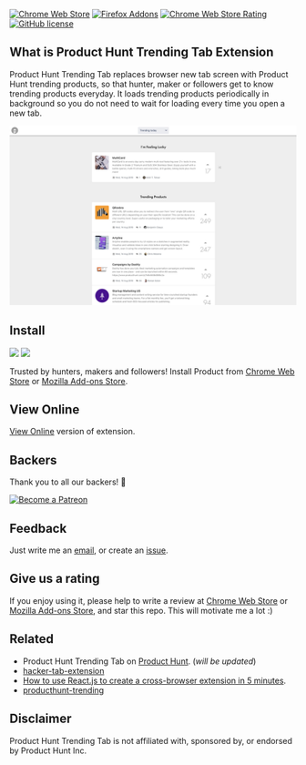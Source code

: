 [![Chrome Web Store](https://img.shields.io/chrome-web-store/v/ibomigipadcieapbemkegkmadbbanbgm.svg?colorB=%234FC828&style=flat)](https://chrome.google.com/webstore/detail/kfdccmmkggolbggggimdgbfgfgalgkjo)
[![Firefox Addons](https://img.shields.io/amo/v/hacker-tab.svg?color=234FC828)](https://addons.mozilla.org/firefox/addon/product-hunt-trending-tab/)
[![Chrome Web Store Rating](https://img.shields.io/chrome-web-store/stars/ibomigipadcieapbemkegkmadbbanbgm.svg?colorB=%234FC828&label=rating&style=flat)](https://chrome.google.com/webstore/detail/kfdccmmkggolbggggimdgbfgfgalgkjo/reviews)
[![GitHub license](https://img.shields.io/badge/license-MIT-blue.svg?style=flat)](https://github.com/omergulen/producthunt-trending-extension/LICENSE)


## What is Product Hunt Trending Tab Extension

Product Hunt Trending Tab replaces browser new tab screen with Product Hunt trending products, so that hunter, maker or followers get to know trending products everyday. It loads trending products periodically in background so you do not need to wait for loading every time you open a new tab.

![screenshot](./images/1280x800.jpg)

## Install

<a href="https://chrome.google.com/webstore/detail/kfdccmmkggolbggggimdgbfgfgalgkjo"><img src="https://raw.githubusercontent.com/alrra/browser-logos/master/src/chrome/chrome_128x128.png" width="48" /></a>
<a href="https://addons.mozilla.org/firefox/addon/product-hunt-trending-tab/"><img src="https://raw.githubusercontent.com/alrra/browser-logos/master/src/firefox/firefox_128x128.png" width="48" /></a>

Trusted by hunters, makers and followers! Install Product from [Chrome Web Store](https://chrome.google.com/webstore/detail/kfdccmmkggolbggggimdgbfgfgalgkjo) or [Mozilla Add-ons Store](https://addons.mozilla.org/firefox/addon/product-hunt-trending-tab/).

## View Online

[View Online](https://producthunt-trending-extension.now.sh/) version of extension.

## Backers

Thank you to all our backers! 🙏

<a href="https://www.patreon.com/omergulen" target="_blank"><img src="https://c5.patreon.com/external/logo/become_a_patron_button.png" alt="Become a Patreon" style="height: auto !important;width: auto !important;" ></a>

## Feedback

Just write me an [email](mailto:omrglen@gmail.com), or create an [issue](issues).

## Give us a rating

If you enjoy using it, please help to write a review at [Chrome Web Store](https://chrome.google.com/webstore/detail/kfdccmmkggolbggggimdgbfgfgalgkjo) or [Mozilla Add-ons Store](https://addons.mozilla.org/firefox/addon/product-hunt-trending-tab/), and star this repo. This will motivate me a lot :)

## Related

- Product Hunt Trending Tab on [Product Hunt](https://github.com/omergulen/producthunt-trending-extension). (_will be updated_)
- [hacker-tab-extension](https://github.com/huchenme/hacker-tab-extension)
- [How to use React.js to create a cross-browser extension in 5 minutes](https://levelup.gitconnected.com/how-to-use-react-js-to-create-chrome-extension-in-5-minutes-2ddb11899815?source=friends_link&sk=055e5c73e0dd11fd8cb25130242f388e).
- [producthunt-trending](https://github.com/xiaomingplus/producthunt-trending)

## Disclaimer

Product Hunt Trending Tab is not affiliated with, sponsored by, or endorsed by Product Hunt Inc.
